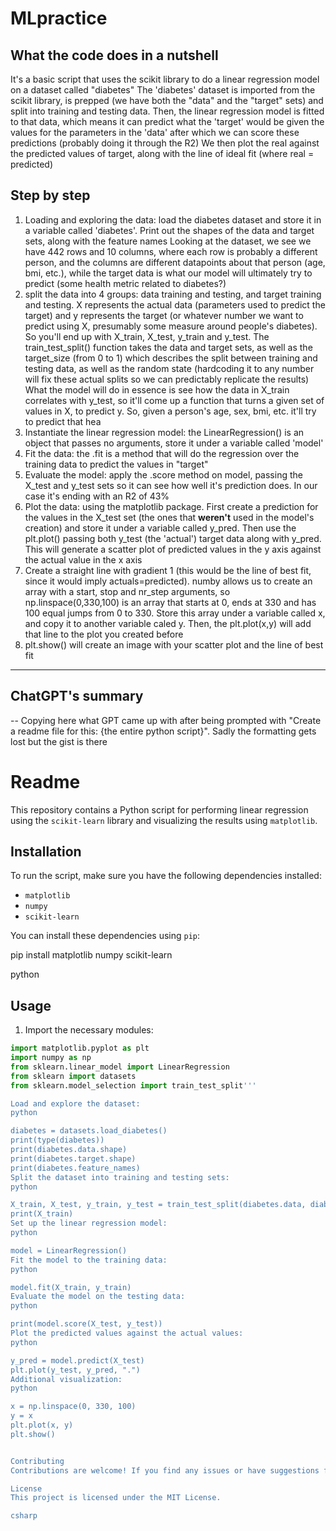 # MLpractice

## What the code does in a nutshell
It's a basic script that uses the scikit library to do a linear regression model on a dataset called "diabetes"
The 'diabetes' dataset is imported from the scikit library, is prepped (we have both the "data" and the "target" sets) and split into training and testing data. Then, the linear regression model is fitted to that data, which means it can predict what the 'target' would be given the values for the parameters in the 'data' after which we can score these predictions (probably doing it through the R2)
We then plot the real against the predicted values of target, along with the line of ideal fit (where real = predicted)

## Step by step
1. Loading and exploring the data: load the diabetes dataset and store it in a variable called 'diabetes'. Print out the shapes of the data and target sets, along with the feature names
  Looking at the dataset, we see we have 442 rows and 10 columns, where each row is probably a different person, and the columns are different datapoints about that person (age, bmi, etc.), while the target data is what our model will ultimately try to predict (some health metric related to diabetes?)
3. split the data into 4 groups: data training and testing, and target training and testing. X represents the actual data (parameters used to predict the target) and y represents the target (or whatever number we want to predict using X, presumably some measure around people's diabetes). So you'll end up with X_train, X_test, y_train and y_test. The train_test_split() function takes the data and target sets, as well as the target_size (from 0 to 1) which describes the split between training and testing data, as well as the random state (hardcoding it to any number will fix these actual splits so we can predictably replicate the results)
  What the model will do in essence is see how the data in X_train correlates with y_test, so it'll come up a function that turns a given set of values in X, to predict y. So, given a person's age, sex, bmi, etc. it'll try to predict that hea
4. Instantiate the linear regression model: the LinearRegression() is an object that passes no arguments, store it under a variable called 'model'
5. Fit the data: the .fit is a method that will do the regression over the training data to predict the values in "target"
6. Evaluate the model: apply the .score method on model, passing the X_test and y_test sets so it can see how well it's prediction does. In our case it's ending with an R2 of 43%
7. Plot the data: using the matplotlib package. First create a prediction for the values in the X_test set (the ones that **weren't** used in the model's creation) and store it under a variable called y_pred. Then use the plt.plot() passing both y_test (the 'actual') target data along with y_pred. This will generate a scatter plot of predicted values in the y axis against the actual value in the x axis
8. Create a straight line with gradient 1 (this would be the line of best fit, since it would imply actuals=predicted). numby allows us to create an array with a start, stop and nr_step arguments, so np.linspace(0,330,100) is an array that starts at 0, ends at 330 and has 100 equal jumps from 0 to 330. Store this array under a variable called x, and copy it to another variable caled y. Then, the plt.plot(x,y) will add that line to the plot you created before
9. plt.show() will create an image with your scatter plot and the line of best fit



--------





## ChatGPT's summary
-- Copying here what GPT came up with after being prompted with "Create a readme file for this:  {the entire python script}". Sadly the formatting gets lost but the gist is there

# Readme

This repository contains a Python script for performing linear regression using the `scikit-learn` library and visualizing the results using `matplotlib`.

## Installation

To run the script, make sure you have the following dependencies installed:

- `matplotlib`
- `numpy`
- `scikit-learn`

You can install these dependencies using `pip`:

pip install matplotlib numpy scikit-learn

python

## Usage

1. Import the necessary modules:

```python
import matplotlib.pyplot as plt
import numpy as np
from sklearn.linear_model import LinearRegression
from sklearn import datasets
from sklearn.model_selection import train_test_split'''

Load and explore the dataset:
python

diabetes = datasets.load_diabetes()
print(type(diabetes))
print(diabetes.data.shape)
print(diabetes.target.shape)
print(diabetes.feature_names)
Split the dataset into training and testing sets:
python

X_train, X_test, y_train, y_test = train_test_split(diabetes.data, diabetes.target, test_size=0.2, random_state=1)
print(X_train)
Set up the linear regression model:
python

model = LinearRegression()
Fit the model to the training data:
python

model.fit(X_train, y_train)
Evaluate the model on the testing data:
python

print(model.score(X_test, y_test))
Plot the predicted values against the actual values:
python

y_pred = model.predict(X_test)
plt.plot(y_test, y_pred, ".")
Additional visualization:
python

x = np.linspace(0, 330, 100)
y = x
plt.plot(x, y)
plt.show()


Contributing
Contributions are welcome! If you find any issues or have suggestions for improvements, please open an issue or submit a pull request.

License
This project is licensed under the MIT License.

csharp
